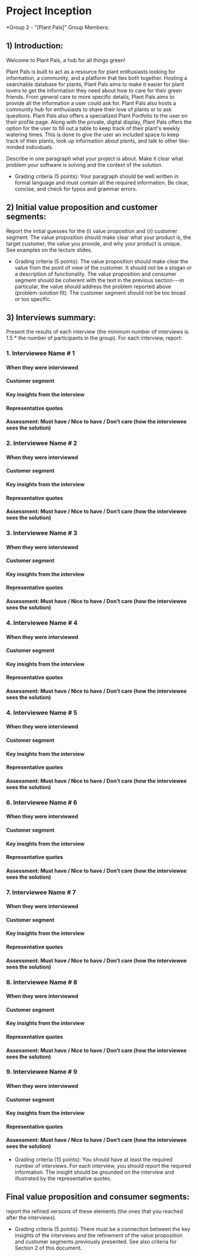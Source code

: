 # Project Inception
*Group 2 - "[Plant Pals]"
Group Members:

## 1) Introduction:
Welcome to Plant Pals, a hub for all things green!

Plant Pals is built to act as a resource for plant enthusiasts looking for information, a community, and a platform that ties both together. Hosting a searchable database for plants, Plant Pals aims to make it easier for plant lovers to get the information they need about how to care for their green friends. From general care to more specific details, Plant Pals aims to provide all the information a user could ask for. Plant Pals also hosts a community hub for enthusiasts to share their love of plants or to ask questions. Plant Pals also offers a specialized Plant Portfolio to the user on their profile page. Along with the private, digital display, Plant Pals offers the option for the user to fill out a table to keep track of their plant's weekly watering times. This is done to give the user an included space to keep track of their plants, look up information about plants, and talk to other like-minded individuals.

Describe in one paragraph what your project is about. Make it clear what problem your software is solving and the context of the solution.
- Grading criteria (5 points): Your paragraph should be well written in formal language and must contain all the required information. Be clear, concise, and check for typos and grammar errors. 

## 2) Initial value proposition and customer segments: 
Report the initial guesses for the (i) value proposition and (ii) customer segment. The value proposition should make clear what your product is, the target customer, the value you provide, and why your product is unique. See examples on the lecture slides.
- Grading criteria (5 points): The value proposition should make clear the value from the point of view of the customer. It should not be a slogan or a description of functionality. The value proposition and consumer segment should be coherent with the text in the previous section---in particular, the value should address the problem reported above (problem-solution fit). The customer segment should not be too broad or too specific. 

## 3) Interviews summary: 
Present the results of each interview (the minimum number of interviews is 1.5 * the number of participants in the group). 
For each interview, report:

### **1. Interviewee Name # 1**
#### When they were interviewed
#### Customer segment
#### Key insights from the interview
#### Representative quotes
#### Assessment: Must have / Nice to have / Don’t care (how the interviewee sees the solution)


### **2. Interviewee Name # 2**
#### When they were interviewed
#### Customer segment
#### Key insights from the interview
#### Representative quotes
#### Assessment: Must have / Nice to have / Don’t care (how the interviewee sees the solution)


### **3. Interviewee Name # 3**
#### When they were interviewed
#### Customer segment
#### Key insights from the interview
#### Representative quotes
#### Assessment: Must have / Nice to have / Don’t care (how the interviewee sees the solution)


### **4. Interviewee Name # 4**
#### When they were interviewed
#### Customer segment
#### Key insights from the interview
#### Representative quotes
#### Assessment: Must have / Nice to have / Don’t care (how the interviewee sees the solution)


### **4. Interviewee Name # 5**
#### When they were interviewed
#### Customer segment
#### Key insights from the interview
#### Representative quotes
#### Assessment: Must have / Nice to have / Don’t care (how the interviewee sees the solution)


### **6. Interviewee Name # 6**
#### When they were interviewed
#### Customer segment
#### Key insights from the interview
#### Representative quotes
#### Assessment: Must have / Nice to have / Don’t care (how the interviewee sees the solution)


### **7. Interviewee Name # 7**
#### When they were interviewed
#### Customer segment
#### Key insights from the interview
#### Representative quotes
#### Assessment: Must have / Nice to have / Don’t care (how the interviewee sees the solution)


### **8. Interviewee Name # 8**
#### When they were interviewed
#### Customer segment
#### Key insights from the interview
#### Representative quotes
#### Assessment: Must have / Nice to have / Don’t care (how the interviewee sees the solution)


### 9. Interviewee Name # 9
#### When they were interviewed
#### Customer segment
#### Key insights from the interview
#### Representative quotes
#### Assessment: Must have / Nice to have / Don’t care (how the interviewee sees the solution)
- Grading criteria (15 points): You should have at least the required number of interviews. For each interview, you should report the required information. The insight should be grounded on the interview and illustrated by the representative quotes. 

## Final value proposition and consumer segments: 
report the refined versions of these elements (the ones that you reached after the interviews). 
- Grading criteria (5 points): There must be a connection between the key insights of the interviews and the refinement of the value proposition and customer segments previously presented. See also criteria for Section 2 of this document.
